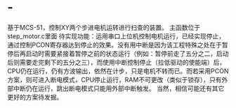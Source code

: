 # -
基于MCS-51，控制XY两个步进电机运转进行扫查的装置。
主函数位于step_motor.c里面
待实现功能：运用串口上位机控制电机运行，已经实现停止，通过控制PCON寄存器达到停止的效果。没有用中断是因为该工程特殊之处在于暂停后再启动时需要紧接着暂停之前的状态运行（例如：暂停前走了五分之二，启动后则需要走完剩下的五分之三），而使用中断控制停止（拉低驱动的使能端）后，CPU仍在运行，仍有方波输出，依然在计步，只是电机不转而已。而若采用PCON方案，则可进入断电模式，CPU停止运行，RAM不可更改（类似于锁存），只有外部中断仍在运行，跳出断电模式只能用外部中断触发。  当然，相信可能还有其它更好的方案待发掘。
